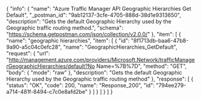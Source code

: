 {
  "info": {
    "name": "Azure Traffic Manager API Geographic Hierarchies Get Default",
    "_postman_id": "9ab12137-3cfe-4705-888d-38d1e9313650",
    "description": "Gets the default Geographic Hierarchy used by the Geographic traffic routing method.",
    "schema": "https://schema.getpostman.com/json/collection/v2.0.0/"
  },
  "item": [
    {
      "name": "geographic hierarchies",
      "item": [
        {
          "id": "8f1713db-baa6-47b8-9a90-a5c04c0efc28",
          "name": "GeographicHierarchies_GetDefault",
          "request": {
            "url": "http://management.azure.com/providers/Microsoft.Network/trafficManagerGeographicHierarchies/default?No Name=%7B%7D",
            "method": "GET",
            "body": {
              "mode": "raw"
            },
            "description": "Gets the default Geographic Hierarchy used by the Geographic traffic routing method"
          },
          "response": [
            {
              "status": "OK",
              "code": 200,
              "name": "Response_200",
              "id": "794ee279-a714-481f-8494-c7c0e8afd2be"
            }
          ]
        }
      ]
    }
  ]
}